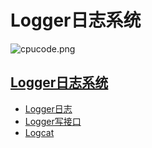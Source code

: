 # Logger日志系统

![cpucode.png](https://s1.ax1x.com/2020/06/18/Nnpxmj.png)

## [Logger日志系统](https://github.com/CPU-Code/notes/tree/3e00b3574737cc9efaf9e1d768d76396ca9416cc/android_bottom/logger_log_system/android_bottom/logger_log_system/README.md)

* [Logger日志](https://github.com/CPU-Code/notes/tree/3e00b3574737cc9efaf9e1d768d76396ca9416cc/android_bottom/logger_log_system/android_bottom/logger_log_system/Logger_log.md)
* [Logger写接口](https://github.com/CPU-Code/notes/tree/3e00b3574737cc9efaf9e1d768d76396ca9416cc/android_bottom/logger_log_system/android_bottom/logger_log_system/Log_interface.md)
* [Logcat](https://github.com/CPU-Code/notes/tree/3e00b3574737cc9efaf9e1d768d76396ca9416cc/android_bottom/logger_log_system/android_bottom/logger_log_system/logcat.md)

